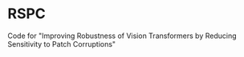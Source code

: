 # RSPC
Code for "Improving Robustness of Vision Transformers by Reducing Sensitivity to Patch Corruptions"

